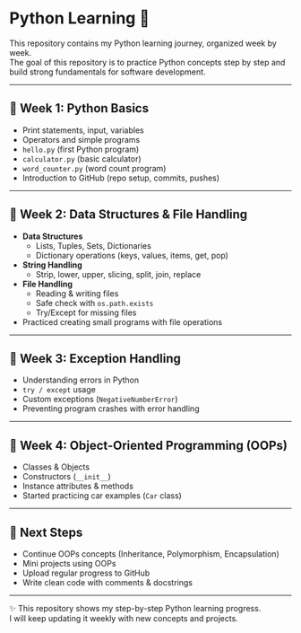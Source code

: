 # Python Learning 🚀

This repository contains my Python learning journey, organized week by week.  
The goal of this repository is to practice Python concepts step by step and build strong fundamentals for software development.

---

## 📅 Week 1: Python Basics
- Print statements, input, variables
- Operators and simple programs
- `hello.py` (first Python program)
- `calculator.py` (basic calculator)
- `word_counter.py` (word count program)
- Introduction to GitHub (repo setup, commits, pushes)

---

## 📅 Week 2: Data Structures & File Handling
- **Data Structures**
  - Lists, Tuples, Sets, Dictionaries
  - Dictionary operations (keys, values, items, get, pop)
- **String Handling**
  - Strip, lower, upper, slicing, split, join, replace
- **File Handling**
  - Reading & writing files
  - Safe check with `os.path.exists`
  - Try/Except for missing files
- Practiced creating small programs with file operations

---

## 📅 Week 3: Exception Handling
- Understanding errors in Python
- `try / except` usage
- Custom exceptions (`NegativeNumberError`)
- Preventing program crashes with error handling

---

## 📅 Week 4: Object-Oriented Programming (OOPs)
- Classes & Objects
- Constructors (`__init__`)
- Instance attributes & methods
- Started practicing car examples (`Car` class)

---

## 🎯 Next Steps
- Continue OOPs concepts (Inheritance, Polymorphism, Encapsulation)
- Mini projects using OOPs
- Upload regular progress to GitHub
- Write clean code with comments & docstrings

---

✨ This repository shows my step-by-step Python learning progress.  
I will keep updating it weekly with new concepts and projects.
